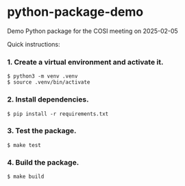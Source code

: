 # python-package-demo

Demo Python package for the COSI meeting on 2025-02-05

Quick instructions:

### 1. Create a virtual environment and activate it.
```
$ python3 -m venv .venv
$ source .venv/bin/activate
```

### 2. Install dependencies.
```
$ pip install -r requirements.txt
```

### 3. Test the package.
```
$ make test
```

### 4. Build the package.
```
$ make build
```
